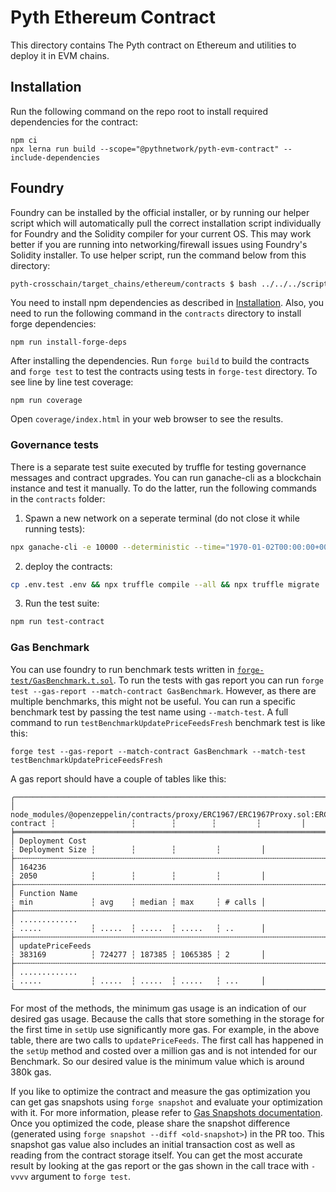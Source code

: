 # Pyth Ethereum Contract

This directory contains The Pyth contract on Ethereum and utilities to deploy it in EVM chains.

## Installation

Run the following command on the repo root to install required dependencies for the contract:

```
npm ci
npx lerna run build --scope="@pythnetwork/pyth-evm-contract" --include-dependencies
```

## Foundry

Foundry can be installed by the official installer, or by running our helper script which will automatically pull the correct installation script individually for Foundry and the Solidity compiler for your current OS. This may work better if you are running into networking/firewall issues using Foundry's Solidity installer. To use helper script, run the command below from this directory:

```sh
pyth-crosschain/target_chains/ethereum/contracts $ bash ../../../scripts/install-foundry.sh
```

You need to install npm dependencies as described in [Installation](#installation). Also, you need to run the following
command in the `contracts` directory to install forge dependencies:

```
npm run install-forge-deps
```

After installing the dependencies. Run `forge build` to build the contracts and `forge test` to
test the contracts using tests in `forge-test` directory. To see line by line test coverage:

```
npm run coverage
```

Open `coverage/index.html` in your web browser to see the results.

### Governance tests

There is a separate test suite executed by truffle for testing governance messages and contract upgrades. You can run ganache-cli as a blockchain instance and test it manually. To do the latter, run the following commands in the `contracts` folder:

1. Spawn a new network on a seperate terminal (do not close it while running tests):

```bash
npx ganache-cli -e 10000 --deterministic --time="1970-01-02T00:00:00+00:00" --host=0.0.0.0
```

2. deploy the contracts:

```bash
cp .env.test .env && npx truffle compile --all && npx truffle migrate
```

3. Run the test suite:

```bash
npm run test-contract
```

### Gas Benchmark

You can use foundry to run benchmark tests written in [`forge-test/GasBenchmark.t.sol`](./forge-test/GasBenchmark.t.sol). To run the tests with gas report
you can run `forge test --gas-report --match-contract GasBenchmark`. However, as there are multiple benchmarks, this might not be useful. You can run a
specific benchmark test by passing the test name using `--match-test`. A full command to run `testBenchmarkUpdatePriceFeedsFresh` benchmark test is like this:

```
forge test --gas-report --match-contract GasBenchmark --match-test testBenchmarkUpdatePriceFeedsFresh
```

A gas report should have a couple of tables like this:

```
╭───────────────────────────────────────────────────────────────────────────────────────────┬─────────────────┬────────┬────────┬─────────┬─────────╮
│ node_modules/@openzeppelin/contracts/proxy/ERC1967/ERC1967Proxy.sol:ERC1967Proxy contract ┆                 ┆        ┆        ┆         ┆         │
╞═══════════════════════════════════════════════════════════════════════════════════════════╪═════════════════╪════════╪════════╪═════════╪═════════╡
│ Deployment Cost                                                                           ┆ Deployment Size ┆        ┆        ┆         ┆         │
├╌╌╌╌╌╌╌╌╌╌╌╌╌╌╌╌╌╌╌╌╌╌╌╌╌╌╌╌╌╌╌╌╌╌╌╌╌╌╌╌╌╌╌╌╌╌╌╌╌╌╌╌╌╌╌╌╌╌╌╌╌╌╌╌╌╌╌╌╌╌╌╌╌╌╌╌╌╌╌╌╌╌╌╌╌╌╌╌╌╌╌┼╌╌╌╌╌╌╌╌╌╌╌╌╌╌╌╌╌┼╌╌╌╌╌╌╌╌┼╌╌╌╌╌╌╌╌┼╌╌╌╌╌╌╌╌╌┼╌╌╌╌╌╌╌╌╌┤
│ 164236                                                                                    ┆ 2050            ┆        ┆        ┆         ┆         │
├╌╌╌╌╌╌╌╌╌╌╌╌╌╌╌╌╌╌╌╌╌╌╌╌╌╌╌╌╌╌╌╌╌╌╌╌╌╌╌╌╌╌╌╌╌╌╌╌╌╌╌╌╌╌╌╌╌╌╌╌╌╌╌╌╌╌╌╌╌╌╌╌╌╌╌╌╌╌╌╌╌╌╌╌╌╌╌╌╌╌╌┼╌╌╌╌╌╌╌╌╌╌╌╌╌╌╌╌╌┼╌╌╌╌╌╌╌╌┼╌╌╌╌╌╌╌╌┼╌╌╌╌╌╌╌╌╌┼╌╌╌╌╌╌╌╌╌┤
│ Function Name                                                                             ┆ min             ┆ avg    ┆ median ┆ max     ┆ # calls │
├╌╌╌╌╌╌╌╌╌╌╌╌╌╌╌╌╌╌╌╌╌╌╌╌╌╌╌╌╌╌╌╌╌╌╌╌╌╌╌╌╌╌╌╌╌╌╌╌╌╌╌╌╌╌╌╌╌╌╌╌╌╌╌╌╌╌╌╌╌╌╌╌╌╌╌╌╌╌╌╌╌╌╌╌╌╌╌╌╌╌╌┼╌╌╌╌╌╌╌╌╌╌╌╌╌╌╌╌╌┼╌╌╌╌╌╌╌╌┼╌╌╌╌╌╌╌╌┼╌╌╌╌╌╌╌╌╌┼╌╌╌╌╌╌╌╌╌┤
│ .............                                                                             ┆ .....           ┆ .....  ┆ .....  ┆ .....   ┆ ..      │
├╌╌╌╌╌╌╌╌╌╌╌╌╌╌╌╌╌╌╌╌╌╌╌╌╌╌╌╌╌╌╌╌╌╌╌╌╌╌╌╌╌╌╌╌╌╌╌╌╌╌╌╌╌╌╌╌╌╌╌╌╌╌╌╌╌╌╌╌╌╌╌╌╌╌╌╌╌╌╌╌╌╌╌╌╌╌╌╌╌╌╌┼╌╌╌╌╌╌╌╌╌╌╌╌╌╌╌╌╌┼╌╌╌╌╌╌╌╌┼╌╌╌╌╌╌╌╌┼╌╌╌╌╌╌╌╌╌┼╌╌╌╌╌╌╌╌╌┤
│ updatePriceFeeds                                                                          ┆ 383169          ┆ 724277 ┆ 187385 ┆ 1065385 ┆ 2       │
├╌╌╌╌╌╌╌╌╌╌╌╌╌╌╌╌╌╌╌╌╌╌╌╌╌╌╌╌╌╌╌╌╌╌╌╌╌╌╌╌╌╌╌╌╌╌╌╌╌╌╌╌╌╌╌╌╌╌╌╌╌╌╌╌╌╌╌╌╌╌╌╌╌╌╌╌╌╌╌╌╌╌╌╌╌╌╌╌╌╌╌┼╌╌╌╌╌╌╌╌╌╌╌╌╌╌╌╌╌┼╌╌╌╌╌╌╌╌┼╌╌╌╌╌╌╌╌┼╌╌╌╌╌╌╌╌╌┼╌╌╌╌╌╌╌╌╌┤
│ .............                                                                             ┆ .....           ┆ .....  ┆ .....  ┆ .....   ┆ ...     │
╰───────────────────────────────────────────────────────────────────────────────────────────┴─────────────────┴────────┴────────┴─────────┴─────────╯
```

For most of the methods, the minimum gas usage is an indication of our desired gas usage. Because the calls that store something in the storage
for the first time in `setUp` use significantly more gas. For example, in the above table, there are two calls to `updatePriceFeeds`. The first
call has happened in the `setUp` method and costed over a million gas and is not intended for our Benchmark. So our desired value is the
minimum value which is around 380k gas.

If you like to optimize the contract and measure the gas optimization you can get gas snapshots using `forge snapshot` and evaluate your
optimization with it. For more information, please refer to [Gas Snapshots documentation](https://book.getfoundry.sh/forge/gas-snapshots).
Once you optimized the code, please share the snapshot difference (generated using `forge snapshot --diff <old-snapshot>`) in the PR too.
This snapshot gas value also includes an initial transaction cost as well as reading from the contract storage itself. You can get the
most accurate result by looking at the gas report or the gas shown in the call trace with `-vvvv` argument to `forge test`.
